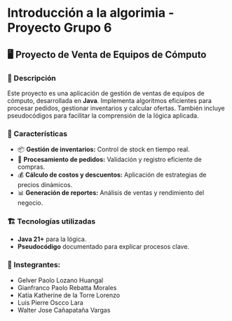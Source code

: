 # Introducción a la algorimia - Proyecto Grupo 6

## 🖥️ Proyecto de Venta de Equipos de Cómputo

### 📌 Descripción

Este proyecto es una aplicación de gestión de ventas de equipos de cómputo, desarrollada en **Java**. Implementa algoritmos eficientes para procesar pedidos, gestionar inventarios y calcular ofertas. También incluye pseudocódigos para facilitar la comprensión de la lógica aplicada.

### 🚀 Características

- 📦 **Gestión de inventarios:** Control de stock en tiempo real.
- 🛒 **Procesamiento de pedidos:** Validación y registro eficiente de compras.
- 💰 **Cálculo de costos y descuentos:** Aplicación de estrategias de precios dinámicos.
- 📊 **Generación de reportes:** Análisis de ventas y rendimiento del negocio.

### 🏗️ Tecnologías utilizadas

- **Java 21+** para la lógica.
- **Pseudocódigo** documentado para explicar procesos clave.

### 📝 Instegrantes:

- Gelver Paolo Lozano Huangal
- Gianfranco Paolo Rebatta Morales
- Katia Katherine de la Torre Lorenzo
- Luis Pierre Oscco Lara
- Walter Jose Cañapataña Vargas
